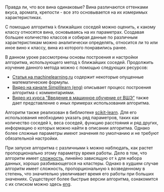 Правда ли, что все вина одинаковые? Вина различаются оттенками вкуса, аромата, крепости - все это основывается на их измеримых характеристиках. 

С помощью алгоритма `k` ближайших соседей можно оценить, к какому классу относятся вина, основываясь на их параметрах. Создавая большее количество классов и собирая данные по различным характеристикам можно аналитически определять, относится ли то или иное вино к классу, вина из которого понравились ранее.

 В данном уроке рассмотрены основы построения и настройки алгоритма, использующего метод `k` ближайших соседей. Продолжить изучение данного метода можно с помощью следующих ресурсов:
- [Статья на machinelearning.ru](http://www.machinelearning.ru/wiki/index.php?title=%D0%9C%D0%B5%D1%82%D0%BE%D0%B4_%D0%B1%D0%BB%D0%B8%D0%B6%D0%B0%D0%B9%D1%88%D0%B8%D1%85_%D1%81%D0%BE%D1%81%D0%B5%D0%B4%D0%B5%D0%B9) содержит некоторые опущенные математические формулы.
- [Видео на канале Simplilearn (eng)](https://www.youtube.com/watch?v=4HKqjENq9OU) описывает процесс построения алгоритма с комментариями.
- [Видео из курса "Введение в машинное обучение от ВШЭ"](https://www.coursera.org/lecture/vvedenie-mashinnoe-obuchenie/mietod-blizhaishikh-sosiediei-jCkvu) также дает представление о иных примерах использования алгоритма.

Алгоритм также реализован в библиотеке [scikit-learn](sklearn.neighbors.KNeighborsClassifier). Для его использования необходимо указать ряд параметров, таких как количество соседей `k`, веса соседей, функцию расстояния и ряд других, информацию о которых можно найти в описании алгоритма. Однако более сложные параметры имеют значения по умолчанию и не требуют обязательной настройки.

При запуске алгоритма с различными `k` можно наблюдать, как растет пропорционально этому параметру время работы. Дело в том, что алгоритм имеет [сложность](https://ru.wikipedia.org/wiki/%D0%92%D1%80%D0%B5%D0%BC%D0%B5%D0%BD%D0%BD%D0%B0%D1%8F_%D1%81%D0%BB%D0%BE%D0%B6%D0%BD%D0%BE%D1%81%D1%82%D1%8C_%D0%B0%D0%BB%D0%B3%D0%BE%D1%80%D0%B8%D1%82%D0%BC%D0%B0), линейно зависящую от `k` для набора данных, хорошо разбивающегося на кластеры. Однако в худшем случае алгоритм имеет сложность, пропорциональную `k` возведенному в степень, что значительно увеличивает время его работы при больших значениях. Существуют более быстрые версии алгоритма, ознакомится с их списком можно здесь [eng](https://en.wikipedia.org/wiki/K-means_clustering#Variations).


